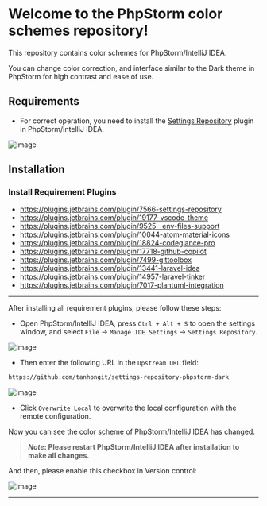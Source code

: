 # Welcome to the PhpStorm color schemes repository!

This repository contains color schemes for PhpStorm/IntelliJ IDEA. 

You can change color correction, and interface similar to the Dark theme in PhpStorm for high contrast and ease of use.

## Requirements

- For correct operation, you need to install the [Settings Repository](https://plugins.jetbrains.com/plugin/7566-settings-repository) plugin in PhpStorm/IntelliJ IDEA.

![image](https://github.com/tanhongit/settings-repository-webstorm-dark/assets/35853002/5674f66b-8ea6-4330-85b2-45f62143df65)

## Installation

### Install Requirement Plugins

- https://plugins.jetbrains.com/plugin/7566-settings-repository
- https://plugins.jetbrains.com/plugin/19177-vscode-theme
- https://plugins.jetbrains.com/plugin/9525--env-files-support
- https://plugins.jetbrains.com/plugin/10044-atom-material-icons
- https://plugins.jetbrains.com/plugin/18824-codeglance-pro
- https://plugins.jetbrains.com/plugin/17718-github-copilot
- https://plugins.jetbrains.com/plugin/7499-gittoolbox
- https://plugins.jetbrains.com/plugin/13441-laravel-idea
- https://plugins.jetbrains.com/plugin/14957-laravel-tinker
- https://plugins.jetbrains.com/plugin/7017-plantuml-integration

---

After installing all requirement plugins, please follow these steps:

- Open PhpStorm/IntelliJ IDEA, press `Ctrl + Alt + S` to open the settings window, and select `File` -> `Manage IDE Settings` -> `Settings Repository`.

![image](https://github.com/tanhongit/settings-repository-webstorm-dark/assets/35853002/db357afb-74d3-4e82-8cb9-8cb4264b9155)

- Then enter the following URL in the `Upstream URL` field:

```bash
https://github.com/tanhongit/settings-repository-phpstorm-dark
```

![image](https://github.com/tanhongit/settings-repository-phpstorm-dark/assets/35853002/85a70d32-f5d4-4a7d-ab3b-c211296dcbf6)

- Click `Overwrite Local` to overwrite the local configuration with the remote configuration.

Now you can see the color scheme of PhpStorm/IntelliJ IDEA has changed.

> **_Note_: Please restart PhpStorm/IntelliJ IDEA after installation to make all changes.**

And then, please enable this checkbox in Version control:

![image](https://github.com/tanhongit/settings-repository-phpstorm-dark/assets/35853002/d1155f13-97cb-4034-9a15-20c43c1732c5)

---

